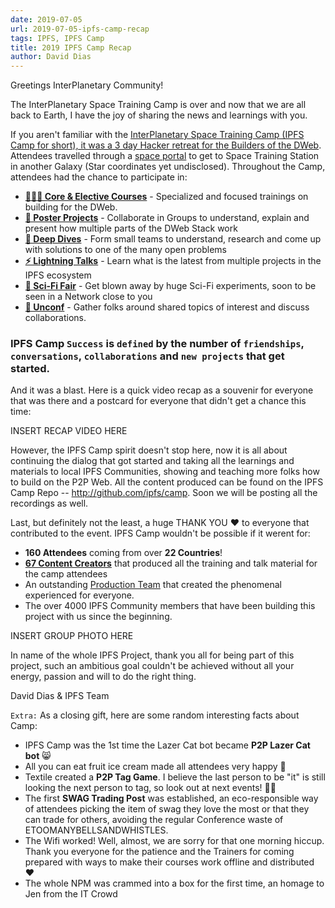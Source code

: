```yaml
---
date: 2019-07-05
url: 2019-07-05-ipfs-camp-recap
tags: IPFS, IPFS Camp
title: 2019 IPFS Camp Recap
author: David Dias
---
```


Greetings InterPlanetary Community!

The InterPlanetary Space Training Camp is over and now that we are all back to Earth, I have the joy of sharing the news and learnings with you.

If you aren't familiar with the [InterPlanetary Space Training Camp (IPFS Camp for short), it was a 3 day Hacker retreat for the Builders of the DWeb](https://camp.ipfs.io/). Attendees travelled through a [space portal](https://twitter.com/ChrisPacia/status/1144291810874920967) to get to Space Training Station in another Galaxy (Star coordinates yet undisclosed). Throughout the Camp, attendees had the chance to participate in:

- [**👩🏽‍🏫 Core & Elective Courses**](https://github.com/ipfs/camp#-core--elective-courses) - Specialized and focused trainings on building for the DWeb.
- [**📃 Poster Projects**](https://github.com/ipfs/camp#-poster-projects) - Collaborate in Groups to understand, explain and present how multiple parts of the DWeb Stack work
- [**🐋 Deep Dives**](https://github.com/ipfs/camp#-deep-dives) - Form small teams to understand, research and come up with solutions to one of the many open problems
- [**⚡️ Lightning Talks**](https://github.com/ipfs/camp#%EF%B8%8F-lightning-talks) - Learn what is the latest from multiple projects in the IPFS ecosystem
- [**🧬 Sci-Fi Fair**](https://github.com/ipfs/camp#-sci-fi-fair) - Get blown away by huge Sci-Fi experiments, soon to be seen in a Network close to you
- [**🧩 Unconf**](https://github.com/ipfs/camp#-unconf) - Gather folks around shared topics of interest and discuss collaborations.

### IPFS Camp `Success` is `defined` by the number of `friendships`, `conversations`, `collaborations` and `new projects` that get started.

And it was a blast. Here is a quick video recap as a souvenir for everyone that was there and a postcard for everyone that didn't get a chance this time:

INSERT RECAP VIDEO HERE

However, the IPFS Camp spirit doesn't stop here, now it is all about continuing the dialog that got started and taking all the learnings and materials to local IPFS Communities, showing and teaching more folks how to build on the P2P Web. All the content produced can be found on the IPFS Camp Repo -- http://github.com/ipfs/camp. Soon we will be posting all the recordings as well.

Last, but definitely not the least, a huge THANK YOU ❤️ to everyone that contributed to the event. IPFS Camp wouldn't be possible if it werent for:

- **160 Attendees** coming from over **22 Countries**!
- [**67 Content Creators**](https://camp.ipfs.io/team) that produced all the training and talk material for the camp attendees
- An outstanding [Production Team](https://camp.ipfs.io/team) that created the phenomenal experienced for everyone.
- The over 4000 IPFS Community members that have been building this project with us since the beginning.

INSERT GROUP PHOTO HERE

In name of the whole IPFS Project, thank you all for being part of this project, such an ambitious goal couldn't be achieved without all your energy, passion and will to do the right thing.

David Dias & IPFS Team

`Extra:` As a closing gift, here are some random interesting facts about Camp:

- IPFS Camp was the 1st time the Lazer Cat bot became **P2P Lazer Cat bot** 😸
- All you can eat fruit ice cream made all attendees very happy 🍨
- Textile created a **P2P Tag Game**. I believe the last person to be "it" is still looking the next person to tag, so look out at next events! 👋🏽
- The first **SWAG Trading Post** was established, an eco-responsible way of attendees picking the item of swag they love the most or that they can trade for others, avoiding the regular Conference waste of ETOOMANYBELLSANDWHISTLES.
- The Wifi worked! Well, almost, we are sorry for that one morning hiccup. Thank you everyone for the patience and the Trainers for coming prepared with ways to make their courses work offline and distributed ❤️
- The whole NPM was crammed into a box for the first time, an homage to Jen from the IT Crowd




